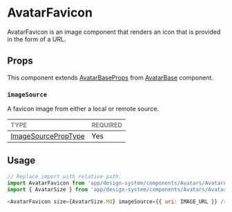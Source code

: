 # AvatarFavicon

AvatarFavicon is an image component that renders an icon that is provided in the form of a URL.

## Props

This component extends [AvatarBaseProps](../AvatarBase/AvatarBase.types.ts#L18) from [AvatarBase](../Avatar/Avatar.tsx) component.

### `imageSource`

A favicon image from either a local or remote source.

| <span style="color:gray;font-size:14px">TYPE</span>                   | <span style="color:gray;font-size:14px">REQUIRED</span> |
| :-------------------------------------------------------------------- | :------------------------------------------------------ |
| [ImageSourcePropType](https://reactnative.dev/docs/image#imagesource) | Yes                                                     |

## Usage

```javascript
// Replace import with relative path.
import AvatarFavicon from 'app/design-system/components/Avatars/AvatarAccount';
import { AvatarSize } from 'app/design-system/components/Avatars/Avatar/Avatar';

<AvatarFavicon size={AvatarSize.Md} imageSource={{ uri: IMAGE_URL }} />;
```
